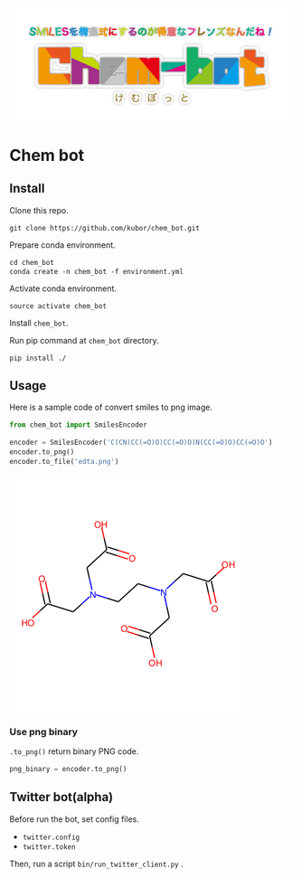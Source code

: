 ![chem_bot_logo](docs/img/chem_bot_logo.png)
# Chem bot

## Install

Clone this repo.

```
git clone https://github.com/kubor/chem_bot.git
```

Prepare conda environment.

```
cd chem_bot
conda create -n chem_bot -f environment.yml
```

Activate conda environment.

```
source activate chem_bot
```

Install `chem_bot`.

Run pip command at `chem_bot` directory.

```
pip install ./
```

## Usage

Here is a sample code of convert smiles to png image.

```python
from chem_bot import SmilesEncoder
```

```python
encoder = SmilesEncoder('C(CN(CC(=O)O)CC(=O)O)N(CC(=O)O)CC(=O)O')
encoder.to_png()
encoder.to_file('edta.png')
```

![edta](docs/img/edta.png)


### Use png binary

`.to_png()` return binary PNG code.

```python
png_binary = encoder.to_png()
```

## Twitter bot(alpha)

Before run the bot, set config files.

- `twitter.config`
- `twitter.token`

Then, run a script `bin/run_twitter_client.py` .
